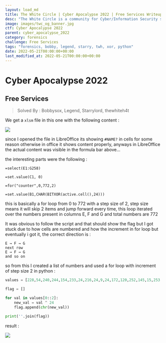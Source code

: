 ```yaml
---
layout: load_md
title: The White Circle | Cyber Apocalypse 2022 | Free Services Writeup
desc: "The White Circle is a community for Cyber/Information Security students, enthusiasts and professionals. You can discuss anything related to Security, share your knowledge with others, get help when you need it and proceed further in your journey with amazing people from all over the world."
image: images/twc_og_banner.jpg
ctf: Cyber Apocalypse 2022
parent: cyber_apocalypse_2022
category: forensics
challenge: Free Services
tags: "forensics, bobby, legend, starry, twh, xor, python"
date: 2022-05-21T00:00:00+00:00
last_modified_at: 2022-05-21T00:00:00+00:00
---
```


<h1 class="heading card-title white-text">Cyber Apocalypse 2022</h1>

## Free Services
> Solved By : Bobbysox, Legend, Starrylord, thewhiteh4t

We get a `xlsm` file in this one with the following content :

![](https://i.imgur.com/1W8qKgo.png)

since I opened the file in LibreOffice its showing `#NAME?` in cells for some reason otherwise in office it shows content properly, anyways in LibreOffice the actual content was visible in the formula bar above…

the interesting parts were the following :

```
=select(E1:G258)

=set.value(C1, 0)

=for("counter",0,772,2)

=set.value(B1,CHAR(BITXOR(active.cell(),24)))
```

this is basically a for loop from 0 to 772 with a step size of 2, step size means it will skip 2 items and jump forward every time, this loop iterated over the numbers present in columns E, F and G
and total numbers are 772

It was obvious to follow the script and that should show the flag but I got stuck due to how cells are numbered and how the increment in for loop but eventually i got it, the correct direction is :

```
E → F → G
next row
E → F → G
and so on
```

so from this I created a list of numbers and used a for loop with increment of step size 2 in python :

```python
values = [228,54,240,244,154,233,24,216,24,9,24,172,120,252,145,15,253,103,41,52,216,214,124,244,147,90,72,198,40,53,147,70,74,93,20,118,147,240,74,88,12,91,147,224,106,217,48,114,23,217,175,22,82,188,62,217,41,191,231,130,180,150,36,18,121,235,100,52,26,39,52,99,56,231,217,29,215,212,21,77,25,70,223,58,250,130,234,247,74,183,79,8,147,196,74,207,8,147,147,221,82,111,36,212,147,24,84,57,9,21,96,90,251,186,80,23,25,29,201,163,73,89,147,39,65,52,56,79,25,250,203,45,147,245,81,57,0,194,251,105,34,130,81,176,147,95,44,156,147,108,25,122,206,187,41,40,231,211,180,34,217,244,215,235,21,61,25,146,223,113,32,238,248,39,109,247,238,137,27,205,101,61,224,27,35,156,101,40,60,88,109,241,252,109,64,211,147,104,64,202,60,190,25,194,203,28,126,168,147,121,20,239,83,255,147,175,64,158,4,157,25,125,203,139,147,78,28,32,147,126,25,72,200,228,145,103,92,103,60,254,60,12,67,151,67,134,121,48,65,92,66,244,73,163,231,146,248,121,71,35,71,53,66,79,147,219,10,153,243,74,149,217,69,120,114,172,25,6,149,246,157,176,170,245,24,217,24,119,24,163,72,95,112,127,41,153,147,72,119,147,159,202,231,251,205,27,163,56,232,179,173,96,186,25,78,9,112,255,190,173,141,103,165,169,133,54,231,63,205,144,36,219,30,250,100,120,18,240,152,183,227,103,248,110,109,47,29,205,163,162,95,175,11,46,106,56,119,199,114,67,24,164,75,12,231,114,205,66,74,73,93,180,95,147,56,79,89,69,92,104,92,177,56,66,58,238,80,160,83,199,84,79,85,70,68,233,75,43,87,54,94,210,76,167,79,30,89,47,74,231,93,111,68,133,85,81,113,64,123,155,106,49,119,54,107,16,119,19,126,148,108,112,68,40,79,123,113,200,118,207,124,56,119,232,111,151,107,235,56,223,86,82,76,154,68,186,91,87,109,75,106,57,106,197,125,139,118,240,108,123,78,169,125,160,106,131,107,132,113,71,119,221,118,193,68,251,81,70,117,105,121,107,127,161,125,64,56,138,94,145,113,94,116,152,125,57,56,86,93,64,96,205,125,44,123,226,109,253,108,23,113,233,119,117,118,251,56,33,87,134,104,170,108,148,113,60,119,215,118,143,107,21,68,233,109,68,108,190,113,181,116,141,117,120,121,132,118,150,54,99,125,217,96,132,125,213,58,227,56,174,55,229,108,67,56,29,74,57,93,2,95,36,71,80,75,154,66,96,56,56,55,146,110,65,56,197,92,243,125,194,122,246,109,3,127,180,127,209,125,123,106,121,56,224,55,243,124,71,56,19,58,142,91,232,34,43,68,16,111,171,113,236,118,25,124,212,119,24,111,78,107,2,68,129,107,113,97,73,107,31,108,183,125,200,117,78,43,234,42,46,68,115,123,76,117,196,124,116,54,135,125,37,96,122,125,156,58,7,56,133,55,79,126,153,35,83,125,118,123,250,112,51,119,160,56,238,58,11,80,62,76,28,90,79,99,48,41,9,107,217,71,27,108,18,112,8,41,10,107,98,71,45,127,135,44,219,116,134,44,126,96,91,97,239,71,150,116,51,40,190,107,216,108,73,71,98,41,30,118,79,71,100,108,66,41,81,117,41,43,144,39,8,39,100,57,150,101,133,58,46,24,187]

flag = []

for val in values[0::2]:
    new_val = val ^ 24
    flag.append(chr(new_val))

print(''.join(flag))
```
result :

![](https://i.imgur.com/qVUaFdq.png)